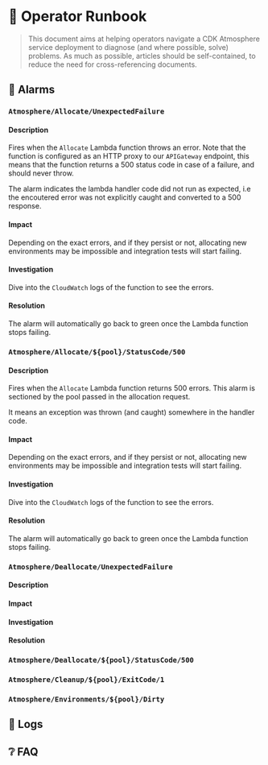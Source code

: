 # 🦺 Operator Runbook

> This document aims at helping operators navigate a CDK Atmosphere service deployment
> to diagnose (and where possible, solve) problems. As much as possible, articles should be
> self-contained, to reduce the need for cross-referencing documents.

## 🚨 Alarms

### `Atmosphere/Allocate/UnexpectedFailure`

#### Description

Fires when the `Allocate` Lambda function throws an error. Note that the function is
configured as an HTTP proxy to our `APIGateway` endpoint, this means that the function
returns a 500 status code in case of a failure, and should never throw.

The alarm indicates the lambda handler code did not run as expected, i.e the encoutered
error was not explicitly caught and converted to a 500 response.

#### Impact

Depending on the exact errors, and if they persist or not, allocating new environments may be
impossible and integration tests will start failing.

#### Investigation

Dive into the `CloudWatch` logs of the function to see the errors.

#### Resolution

The alarm will automatically go back to green once the Lambda function stops failing.

### `Atmosphere/Allocate/${pool}/StatusCode/500`

#### Description

Fires when the `Allocate` Lambda function returns 500 errors. This alarm is
sectioned by the pool passed in the allocation request.

It means an exception was thrown (and caught) somewhere in the handler code.

#### Impact

Depending on the exact errors, and if they persist or not, allocating new environments may be
impossible and integration tests will start failing.

#### Investigation

Dive into the `CloudWatch` logs of the function to see the errors.

#### Resolution

The alarm will automatically go back to green once the Lambda function stops failing.

### `Atmosphere/Deallocate/UnexpectedFailure`

#### Description

#### Impact

#### Investigation

#### Resolution

### `Atmosphere/Deallocate/${pool}/StatusCode/500`

### `Atmosphere/Cleanup/${pool}/ExitCode/1`

### `Atmosphere/Environments/${pool}/Dirty`

## 📜 Logs

## ❔ FAQ
